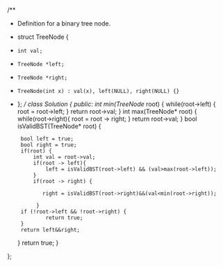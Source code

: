 /**
 * Definition for a binary tree node.
 * struct TreeNode {
 *     int val;
 *     TreeNode *left;
 *     TreeNode *right;
 *     TreeNode(int x) : val(x), left(NULL), right(NULL) {}
 * };
 */
class Solution {
public:
      int min(TreeNode* root) {
        while(root->left) {
            root = root->left;
        }
        return root->val;
    }
    int max(TreeNode* root) {
        while(root->right){
            root = root -> right;
        }
        return root->val;
    }
    bool isValidBST(TreeNode* root) {
       
        bool left = true;
        bool right = true;
        if(root) {
            int val = root->val;
            if(root -> left){
                left = isValidBST(root->left) && (val>max(root->left));
            }
            if(root -> right) {
          
               right = isValidBST(root->right)&&(val<min(root->right));
        
             }
        if (!root->left && !root->right) {
                return true;
        }
        return left&&right;
     }
     return true;
    }
  
};